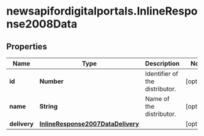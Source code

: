 # newsapifordigitalportals.InlineResponse2008Data

## Properties

Name | Type | Description | Notes
------------ | ------------- | ------------- | -------------
**id** | **Number** | Identifier of the distributor. | [optional] 
**name** | **String** | Name of the distributor. | [optional] 
**delivery** | [**InlineResponse2007DataDelivery**](InlineResponse2007DataDelivery.md) |  | [optional] 


